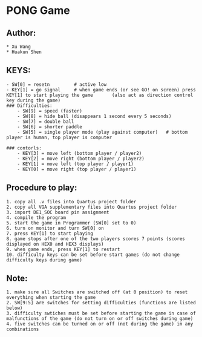 # PONG Game
## Author: 
    * Xu Wang
    * Huakun Shen

## KEYS:
    - SW[0] = resetn         # active low
    - KEY[1] = go signal     # when game ends (or see GO! on screen) press KEY[1] to start playing the game       (also act as direction control key during the game) 
    ### Difficulties:
        - SW[9] = speed (faster)
        - SW[8] = hide ball (disappears 1 second every 5 seconds)
        - SW[7] = double ball
        - SW[6] = shorter paddle
        - SW[5] = single player mode (play against computer)   # bottom player is human, top player is computer

    ### contorls:
        - KEY[3] = move left (bottom player / player2)
        - KEY[2] = move right (bottom player / player2)
        - KEY[1] = move left (top player / player1)
        - KEY[0] = move right (top player / player1)


## Procedure to play:
    1. copy all .v files into Quartus project folder
    2. copy all VGA supplementary files into Quartus project folder
    3. import DE1_SOC board pin assignment
    4. compile the program
    5. start the game in Programmer (SW[0] set to 0)
    6. turn on monitor and turn SW[0] on
    7. press KEY[1] to start playing
    8. game stops after one of the two players scores 7 points (scores displayed on HEX0 and HEX3 displays)
    9. when game ends, press KEY[1] to restart
    10. difficulty keys can be set before start games (do not change difficulty keys during game)


## Note:
    1. make sure all Switches are switched off (at 0 position) to reset everything when starting the game
    2. SW[9:5] are switches for setting difficulties (functions are listed below)
    3. difficulty swtiches must be set before starting the game in case of malfunctions of the game (do not turn on or off switches during game)
    4. five switches can be turned on or off (not during the game) in any combinations




